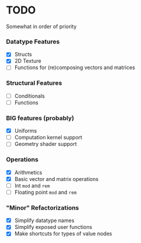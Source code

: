 # TODO

Somewhat in order of priority

### Datatype Features
- [x] Structs
- [x] 2D Texture
- [ ] Functions for (re)composing vectors and matrices

### Structural Features
- [ ] Conditionals
- [ ] Functions

### BIG features (probably)
- [x] Uniforms
- [ ] Computation kernel support
- [ ] Geometry shader support

### Operations
- [x] Arithmetics
- [x] Basic vector and matrix operations
- [ ] Int `mod` and `rem`
- [ ] Floating point `mod` and `rem`

### "Minor" Refactorizations
- [x] Simplify datatype names
- [x] Simplify exposed user functions
- [x] Make shortcuts for types of value nodes
